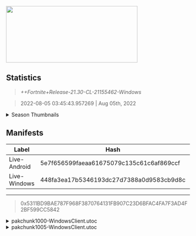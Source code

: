 <div style="pointer-events: none">
  <img style="pointer-events: none" src="https://raw.githubusercontent.com/Tectors/Archive/master/source/dependents/gen.21.30.svg" width="360" height="155">
<div>

## Statistics
> *++Fortnite+Release-21.30-CL-21155462-Windows*

> 2022-08-05 03:45:43.957269 | Aug 05th, 2022

<details>
  <summary>Season Thumbnails</summary>

  > Seasonal thumbnails are a season's normal ltms and their photos.

  | Name | ID |
  | - | - |
  | [Zero Build - Duos](https://raw.githubusercontent.com/Tectors/Archive/master/source/dependents/monthly-rotaton/playlist_nobuildbr_duo_21_30.png) | Playlist_NoBuildBR_Duo |
  | [Solo](https://raw.githubusercontent.com/Tectors/Archive/master/source/dependents/monthly-rotaton/playlist_defaultsolo_21_30.png) | Playlist_DefaultSolo |
  | [Zero Build - Trios](https://raw.githubusercontent.com/Tectors/Archive/master/source/dependents/monthly-rotaton/playlist_nobuildbr_trio_21_30.png) | Playlist_NoBuildBR_Trio |
  | [Zero Build - Solo](https://raw.githubusercontent.com/Tectors/Archive/master/source/dependents/monthly-rotaton/playlist_nobuildbr_solo_21_30.png) | Playlist_NoBuildBR_Solo |
</details>

## Manifests
| Label | Hash | Route |
| - | - | - |
| Live-Android | 5e7f656599faeaa61675079c135c61c6af869ccf | [uSY0dcxa1F3PGeD9PkOWJ7h1GeJCLg](https://github.com/Tectors/Archive/blob/master/manifests/uSY0dcxa1F3PGeD9PkOWJ7h1GeJCLg.manifest) |
| Live-Windows | 448fa3ea17b5346193dc27d7388a0d9583cb9d8c | [qjko-VuiyS7KPPoqK02119pgMpxXOA](https://github.com/Tectors/Archive/blob/master/manifests/qjko-VuiyS7KPPoqK02119pgMpxXOA.manifest) |

---

> 0x5311BD9BAE787F968F3870764131FB907C23D6BFAC4FA7F3AD4F2BF599CC5842

<details>
  <summary>pakchunk1000-WindowsClient.utoc</summary>

  > FortniteGame/Content/Paks/pakchunk1000-WindowsClient.utoc

  > 0x12441D5E13C3F497BA069EDD97065D9645F64B485AAFABEA50E8CC205F6775F7

  <img src="https://raw.githubusercontent.com/Tectors/Archive/master/source/dependents/referred/Pickaxe_ID_832_OhanaMale.svg" width="100"> <img src="https://raw.githubusercontent.com/Tectors/Archive/master/source/dependents/referred/EID_Ohana.svg" width="100"> <img src="https://raw.githubusercontent.com/Tectors/Archive/master/source/dependents/referred/CID_A_454_Athena_Commando_M_Ohana.svg" width="100"> <img src="https://raw.githubusercontent.com/Tectors/Archive/master/source/dependents/referred/BID_A_043_OhanaMale.svg" width="100"> 
</details>

<details>
  <summary>pakchunk1005-WindowsClient.utoc</summary>

  > FortniteGame/Content/Paks/pakchunk1005-WindowsClient.utoc

  > 0xC33EC302981A7499C14321E0242A938976100111FC356A5A213F334898882548

  <img src="https://raw.githubusercontent.com/Tectors/Archive/master/source/dependents/referred/Pickaxe_ID_829_DesertShadowBladeMale.svg" width="100"> <img src="https://raw.githubusercontent.com/Tectors/Archive/master/source/dependents/referred/LSID_462_DesertShadow.svg" width="100"> <img src="https://raw.githubusercontent.com/Tectors/Archive/master/source/dependents/referred/CID_A_461_Athena_Commando_M_DesertShadow.svg" width="100"> <img src="https://raw.githubusercontent.com/Tectors/Archive/master/source/dependents/referred/BID_A_052_DesertShadowMale.svg" width="100"> 
</details>


